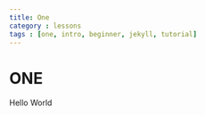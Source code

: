 ```yaml
---
title: One
category : lessons
tags : [one, intro, beginner, jekyll, tutorial]
---
```


ONE
===

Hello World
